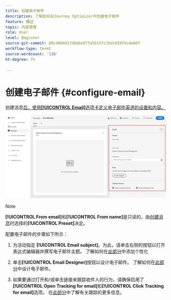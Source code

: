 ```yaml
---
title: 创建电子邮件
description: 了解如何在Journey Optimizer中创建电子邮件
feature: 概述
topic: 内容管理
role: User
level: Beginner
source-git-commit: 80cd004d17dbbbe87fa5b15fc1bdc659fdc4e66f
workflow-type: tm+mt
source-wordcount: '138'
ht-degree: 7%

---
```


# 创建电子邮件 {#configure-email}

创建消息[后，使用&#x200B;**[!UICONTROL Email]**&#x200B;选项卡定义电子邮件渠道的设置和内容。](create-message.md)

![](assets/emails-configuration.png)

>[!NOTE]
>
>**[!UICONTROL From email]**&#x200B;和&#x200B;**[!UICONTROL From name]**&#x200B;是只读的，由[创建消息](create-message.md)时选择的&#x200B;**[!UICONTROL Preset]**&#x200B;决定。

配置电子邮件的步骤如下所示：

1. 为活动指定 **[!UICONTROL Email subject]**。为此，请单击右侧的按钮以打开表达式编辑器并撰写电子邮件主题。 了解如何在[此部分](personalization/personalize.md)中添加个性化

1. 单击&#x200B;**[!UICONTROL Email Designer]**&#x200B;按钮以设计电子邮件。 了解如何在[此部分](design-emails.md)中设计电子邮件。

1. 如果要通过打开和/或单击链接来跟踪收件人的行为，请确保启用了&#x200B;**[!UICONTROL Open Tracking for email]**&#x200B;和&#x200B;**[!UICONTROL Click Tracking for email]**&#x200B;选项。 在[此部分](message-tracking.md)中了解有关跟踪的更多信息。
